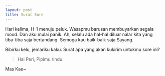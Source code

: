 ```yaml
---
layout: post
title: Surat Sore
---
```


Hari kelima, H-1 menuju peluk. Wasapmu barusan membuyarkan segala mood. Dan aku mulai panik. Ah, selalu ada hal-hal diluar nalar kita yang tiba-tiba saja bertandang. Semoga kau baik-baik saja Sayang.

Bibirku kelu, jemariku kaku. Surat apa yang akan kukirim untukmu sore ini?

> Hai Peri, Pipimu rindu.

Mas Kae~